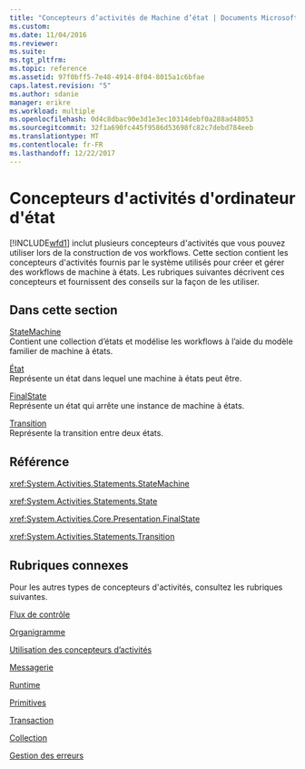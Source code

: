 ```yaml
---
title: "Concepteurs d’activités de Machine d’état | Documents Microsoft"
ms.custom: 
ms.date: 11/04/2016
ms.reviewer: 
ms.suite: 
ms.tgt_pltfrm: 
ms.topic: reference
ms.assetid: 97f0bff5-7e48-4914-8f04-8015a1c6bfae
caps.latest.revision: "5"
ms.author: sdanie
manager: erikre
ms.workload: multiple
ms.openlocfilehash: 0d4c8dbac90e3d1e3ec10314debf0a288ad48053
ms.sourcegitcommit: 32f1a690fc445f9586d53698fc82c7debd784eeb
ms.translationtype: MT
ms.contentlocale: fr-FR
ms.lasthandoff: 12/22/2017
---
```

# <a name="state-machine-activity-designers"></a>Concepteurs d'activités d'ordinateur d'état
[!INCLUDE[wfd1](../workflow-designer/includes/wfd1_md.md)] inclut plusieurs concepteurs d'activités que vous pouvez utiliser lors de la construction de vos workflows. Cette section contient les concepteurs d'activités fournis par le système utilisés pour créer et gérer des workflows de machine à états. Les rubriques suivantes décrivent ces concepteurs et fournissent des conseils sur la façon de les utiliser.  
  
## <a name="in-this-section"></a>Dans cette section  
 [StateMachine](../workflow-designer/statemachine-activity-designer.md)  
 Contient une collection d’états et modélise les workflows à l’aide du modèle familier de machine à états.  
  
 [État](../workflow-designer/state-activity-designer.md)  
 Représente un état dans lequel une machine à états peut être.  
  
 [FinalState](../workflow-designer/finalstate-activity-designer.md)  
 Représente un état qui arrête une instance de machine à états.  
  
 [Transition](../workflow-designer/transition-activity-designer.md)  
 Représente la transition entre deux états.  
  
## <a name="reference"></a>Référence  
 <xref:System.Activities.Statements.StateMachine>  
  
 <xref:System.Activities.Statements.State>  
  
 <xref:System.Activities.Core.Presentation.FinalState>  
  
 <xref:System.Activities.Statements.Transition>  
  
## <a name="related-sections"></a>Rubriques connexes  
 Pour les autres types de concepteurs d'activités, consultez les rubriques suivantes.  
  
 [Flux de contrôle](../workflow-designer/control-flow-activity-designers.md)  
  
 [Organigramme](../workflow-designer/flowchart-activity-designers.md)  
  
 [Utilisation des concepteurs d’activités](../workflow-designer/using-the-activity-designers.md)  
  
 [Messagerie](../workflow-designer/messaging-activity-designers.md)  
  
 [Runtime](../workflow-designer/runtime-activity-designers.md)  
  
 [Primitives](../workflow-designer/primitives-activity-designers.md)  
  
 [Transaction](../workflow-designer/transaction-activity-designers.md)  
  
 [Collection](../workflow-designer/collection-activity-designers.md)  
  
 [Gestion des erreurs](../workflow-designer/error-handling-activity-designers.md)